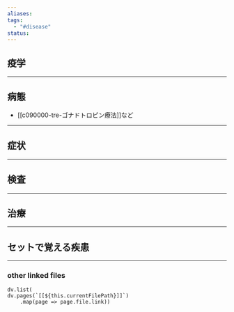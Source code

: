 ```yaml
---
aliases: 
tags:
  - "#disease"
status:
---
```

## 疫学
---
## 病態
- [[c090000-tre-ゴナドトロピン療法]]など
---
## 症状
---
## 検査
---
## 治療
---
## セットで覚える疾患
---
### other linked files
```dataviewjs
dv.list(
dv.pages(`[[${this.currentFilePath}]]`)
	.map(page => page.file.link))
```